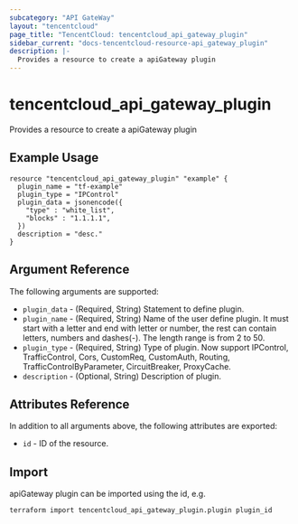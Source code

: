 ```yaml
---
subcategory: "API GateWay"
layout: "tencentcloud"
page_title: "TencentCloud: tencentcloud_api_gateway_plugin"
sidebar_current: "docs-tencentcloud-resource-api_gateway_plugin"
description: |-
  Provides a resource to create a apiGateway plugin
---
```


# tencentcloud_api_gateway_plugin

Provides a resource to create a apiGateway plugin

## Example Usage

```hcl
resource "tencentcloud_api_gateway_plugin" "example" {
  plugin_name = "tf-example"
  plugin_type = "IPControl"
  plugin_data = jsonencode({
    "type" : "white_list",
    "blocks" : "1.1.1.1",
  })
  description = "desc."
}
```

## Argument Reference

The following arguments are supported:

* `plugin_data` - (Required, String) Statement to define plugin.
* `plugin_name` - (Required, String) Name of the user define plugin. It must start with a letter and end with letter or number, the rest can contain letters, numbers and dashes(-). The length range is from 2 to 50.
* `plugin_type` - (Required, String) Type of plugin. Now support IPControl, TrafficControl, Cors, CustomReq, CustomAuth, Routing, TrafficControlByParameter, CircuitBreaker, ProxyCache.
* `description` - (Optional, String) Description of plugin.

## Attributes Reference

In addition to all arguments above, the following attributes are exported:

* `id` - ID of the resource.



## Import

apiGateway plugin can be imported using the id, e.g.

```
terraform import tencentcloud_api_gateway_plugin.plugin plugin_id
```

